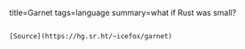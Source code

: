 title=Garnet
tags=language
summary=what if Rust was small?
~~~~~~

[Source](https://hg.sr.ht/~icefox/garnet)

